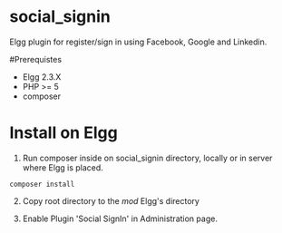 # social_signin

Elgg plugin for register/sign in using Facebook, Google and Linkedin.

#Prerequistes

- Elgg 2.3.X
- PHP >= 5
- composer

# Install on Elgg

1. Run composer inside on social_signin directory, locally or in server where Elgg is placed.

```
composer install
```

2. Copy root directory to the *mod* Elgg's directory

3. Enable Plugin 'Social SignIn' in Administration page.


